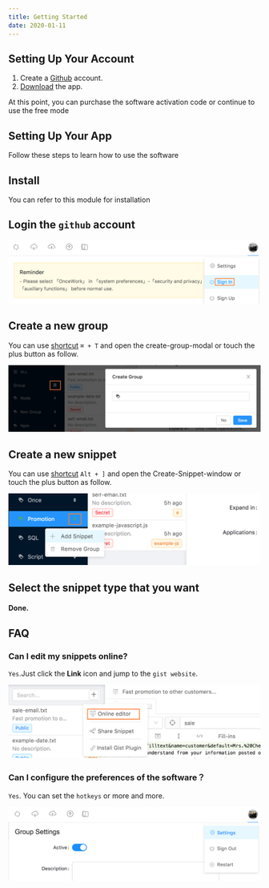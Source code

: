 ```yaml
---
title: Getting Started
date: 2020-01-11
---
```


## Setting Up Your Account

1. Create a [Github](https://github.com/join?source=experiment-header-dropdowns-home) account.
2. [Download](https://github.com/oncework/codeexpander/releases) the app.

At this point, you can purchase the software activation code or continue to use the free mode

## Setting Up Your App

Follow these steps to learn how to use the software

## Install

You can refer to this module for installation

## Login the `github` account

![](./img/usage-login.png)

## Create a new group

You can use [shortcut](../support/reference/shortcut.md) `⌘ + T` and open the create-group-modal or touch the plus button as follow.

![](./img/usage-group.png)

## Create a new snippet

You can use [shortcut](../support/reference/shortcut.md) `Alt + ]` and open the Create-Snippet-window or touch the plus button as follow.

![](./img/usage-snippet.png)

## Select the snippet type that you want

#### Done.

## FAQ

### Can I edit my snippets online?

`Yes`.Just click the **Link** icon and jump to the `gist website`.

![](./img/usage-edit-online.png)

### Can I configure the preferences of the software？

`Yes`. You can set the `hotkeys` or more and more.

![](./img/usage-settings.png)

